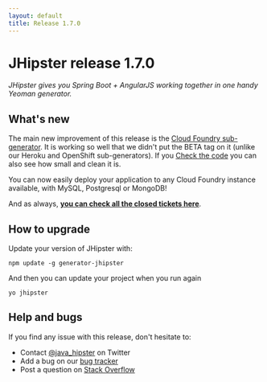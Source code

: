 ```yaml
---
layout: default
title: Release 1.7.0
---
```


JHipster release 1.7.0
==================

*JHipster gives you Spring Boot + AngularJS working together in one handy Yeoman generator.*

What's new
----------

The main new improvement of this release is the [Cloud Foundry sub-generator](https://jhipster.github.io/cloudfoundry/). It is working so well that we didn't put the BETA tag on it (unlike our Heroku and OpenShift sub-generators). If you [Check the code](https://github.com/jhipster/generator-jhipster/tree/master/cloudfoundry) you can also see how small and clean it is.

You can now easily deploy your application to any Cloud Foundry instance available, with MySQL, Postgresql or MongoDB!

And as always, __[you can check all the closed tickets here](https://github.com/jhipster/generator-jhipster/issues?q=milestone%3A1.7.0+is%3Aclosed)__.

How to upgrade
------------

Update your version of JHipster with:

```
npm update -g generator-jhipster
```

And then you can update your project when you run again

```
yo jhipster
```

Help and bugs
--------------

If you find any issue with this release, don't hesitate to:

- Contact [@java_hipster](https://twitter.com/java_hipster) on Twitter
- Add a bug on our [bug tracker](https://github.com/jhipster/generator-jhipster/issues?state=open)
- Post a question on [Stack Overflow](http://stackoverflow.com/tags/jhipster/info)

